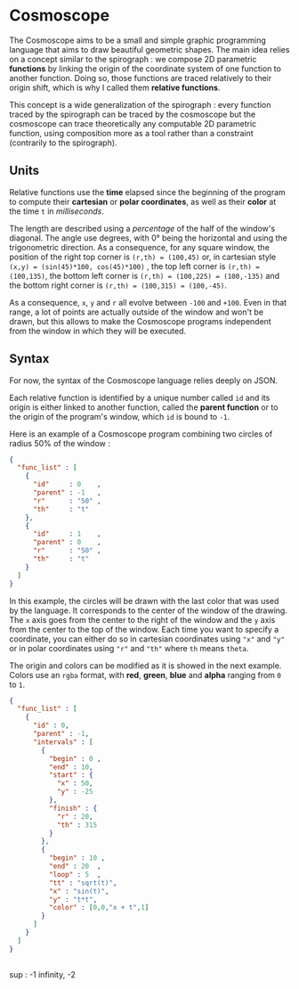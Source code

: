 Cosmoscope
============

The Cosmoscope aims to be a small and simple graphic programming language that aims to draw beautiful geometric shapes. The main idea relies on a concept similar to the spirograph : we compose 2D parametric **functions** by linking the origin of the coordinate system of one function to another function. Doing so, those functions are traced relatively to their origin shift, which is why I called them **relative functions**. 

This concept is a wide generalization of the spirograph : every function traced by the spirograph can be traced by the cosmoscope but the cosmoscope can trace theoretically any computable 2D parametric function, using composition more as a tool rather than a constraint (contrarily to the spirograph).

Units
--------

Relative functions use the **time** elapsed since the beginning of the program to compute their **cartesian** or **polar coordinates**, as well as their **color** at the time ``t`` in *milliseconds*.

The length are described using a *percentage* of the half of the window's diagonal. The angle use degrees, with 0° being the horizontal and using the trigonometric direction. As a consequence, for any square window, the position of the right top corner is ``(r,th) = (100,45)`` or, in cartesian style ``(x,y) = (sin(45)*100, cos(45)*100)`` , the top left corner is ``(r,th) = (100,135)``, the bottom left corner is ``(r,th) = (100,225) = (100,-135)`` and the bottom right corner is ``(r,th) = (100,315) = (100,-45)``.

As a consequence, ``x``, ``y`` and ``r`` all evolve between ``-100`` and ``+100``. Even in that range, a lot of points are actually outside of the window and won't be drawn, but this allows to make the Cosmoscope programs independent from the window in which they will be executed.

Syntax 
---------------

For now, the syntax of the Cosmoscope language relies deeply on JSON.

Each relative function is identified by a unique number called ``id`` and its origin is either linked to another function, called the **parent function** or to the origin of the program's window, which ``id`` is bound to ``-1``. 

Here is an example of a Cosmoscope program combining two circles of radius 50% of the window : 

````JSON
{
  "func_list" : [
    {
      "id"     : 0    ,
      "parent" : -1   ,
      "r"      : "50" ,
      "th"     : "t" 
    },
    {
      "id"     : 1    ,
      "parent" : 0    ,
      "r"      : "50" ,
      "th"     : "t"
    }
  ]
}      
````

In this example, the circles will be drawn with the last color that was used by the language. It corresponds to the center of the window of the drawing. The ``x`` axis goes from the center to the right of the window and the ``y`` axis from the center to the top of the window. Each time you want to specify a coordinate, you can either do so in cartesian coordinates using ``"x"`` and  ``"y"`` or in polar coordinates using ``"r"`` and ``"th"`` where ``th`` means ``theta``.

The origin and colors can be modified as it is showed in the next example. Colors use an ``rgba`` format, with **red**, **green**, **blue**  and **alpha** ranging from ``0`` to ``1``.


````JSON
{
  "func_list" : [
    {
      "id" : 0,
      "parent" : -1,
      "intervals" : [
        {
          "begin" : 0 , 
          "end" : 10,
          "start" : {
            "x" : 50,
            "y" : -25
          },
          "finish" : {
            "r" : 20,
            "th" : 315
          }
        },
        {
          "begin" : 10 , 
          "end" : 20  ,
          "loop" : 5  ,
          "tt" : "sqrt(t)",
          "x" : "sin(t)",
          "y" : "t*t",
          "color" : [0,0,"x + t",1] 
        }
      ]
    }
  ]
}
      
````

sup : -1 infinity, -2
